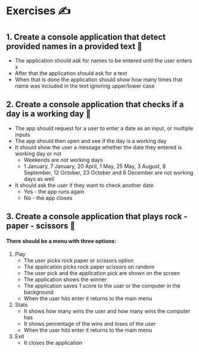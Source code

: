 # Exercises ✍
## 1. Create a console application that detect provided names in a provided text 🔹
* The application should ask for names to be entered until the user enters x
* After that the application should ask for a text
* When that is done the application should show how many times that name was included in the text ignoring upper/lower case
## 2. Create a console application that checks if a day is a working day 🔹
* The app should request for a user to enter a date as an input, or multiple inputs
* The app should then open and see if the day is a working day
* It should show the user a message whether the date they entered is working day or not
  * Weekends are not working days
  * 1 January, 7 January, 20 April, 1 May, 25 May, 3 August, 8 September, 12 October, 23 October and 8 December are not working days as well
* It should ask the user if they want to check another date
  * Yes - the app runs again
  * No - the app closes
## 3. Create a console application that plays rock - paper - scissors 🔹
#### There should be a menu with three options:
  1. Play
        * The user picks rock paper or scissors option
        * The application picks rock paper scissors on random
        * The user pick and the application pick are shown on the screen
        * The application shows the winner
        * The application saves 1 score to the user or the computer in the background
        * When the user hits enter it returns to the main menu 
  2. Stats
        * It shows how many wins the user and how many wins the computer has
        * It shows percentage of the wins and loses of the user
        * When the user hits enter it returns to the main menu
  3. Exit
        * It closes the application
